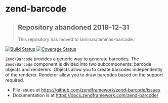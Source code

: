 # zend-barcode

> ## Repository abandoned 2019-12-31
>
> This repository has moved to laminas/laminas-barcode.

[![Build Status](https://secure.travis-ci.org/zendframework/zend-barcode.svg?branch=master)](https://secure.travis-ci.org/zendframework/zend-barcode)
[![Coverage Status](https://coveralls.io/repos/github/zendframework/zend-barcode/badge.svg?branch=master)](https://coveralls.io/github/zendframework/zend-barcode?branch=master)

`Zend\Barcode` provides a generic way to generate barcodes. The `Zend\Barcode`
component is divided into two subcomponents: barcode objects and renderers.
Objects allow you to create barcodes independently of the renderer. Renderer
allow you to draw barcodes based on the support required.


- File issues at https://github.com/zendframework/zend-barcode/issues
- Documentation is at https://docs.zendframework.com/zend-barcode/